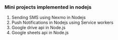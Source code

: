 ### Mini projects implemented in nodejs
1. Sending SMS using Nexmo in Nodejs
2. Push Notifications in Nodejs using Service workers
3. Google drive api in Node.js
4. Google sheets api in Node.js
